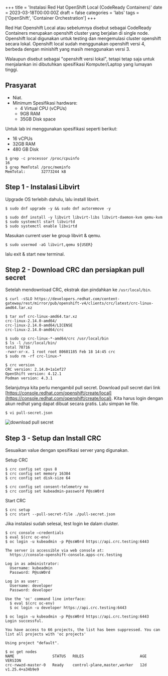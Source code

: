 +++
title = 'Instalasi Red Hat OpenShift Local (CodeReady Containers)'
date = 2023-03-18T00:00:00Z
draft = false
categories = 'labs'
tags = ['OpenShift', 'Container Orchestration']
+++

Red Hat Openshift Local atau sebelumnya disebut sebagai CodeReady Containers merupakan openshift cluster yang berjalan di single node. Openshift local digunakan untuk testing dan mengemulasi cluster openshift secara lokal. Openshift local sudah  menggunakan openshift versi 4, berbeda dengan minishift yang masih menggunakan versi 3.

Walaupun disebut sebagai "openshift versi lokal", tetapi tetap saja untuk menjalankan ini dibutuhkan spesifikasi Komputer/Laptop yang lumayan tinggi.

## Prasyarat
- Niat.
- Minimum Spesifikasi hardware:
    - 4 Virtual CPU (vCPUs)
    - 9GB RAM
    - 35GB Disk space

Untuk lab ini menggunakan spesifikasi seperti berikut:
- 16 vCPUs
- 32GB RAM
- 480 GB Disk

```
$ grep -c processor /proc/cpuinfo
16
$ grep MemTotal /proc/meminfo
MemTotal:       32773244 kB
```

## Step 1 - Instalasi Libvirt
Upgrade OS terlebih dahulu, lalu install libvirt.

```
$ sudo dnf upgrade -y && sudo dnf autoremove -y

$ sudo dnf install -y libvirt libvirt-libs libvirt-daemon-kvm qemu-kvm
$ sudo systemctl start libvirtd
$ sudo systemctl enable libvirtd
```

Masukan current user ke group libvirt & qemu.

`$ sudo usermod -aG libvirt,qemu ${USER}`

lalu exit & start new terminal.

## Step 2 - Download CRC dan persiapkan pull secret
Setelah mendownload CRC, ekstrak dan pindahkan ke `/usr/local/bin`.

```
$ curl -sSLO https://developers.redhat.com/content-gateway/rest/mirror/pub/openshift-v4/clients/crc/latest/crc-linux-amd64.tar.xz

$ tar xvf crc-linux-amd64.tar.xz
crc-linux-2.14.0-amd64/
crc-linux-2.14.0-amd64/LICENSE
crc-linux-2.14.0-amd64/crc

$ sudo cp crc-linux-*-amd64/crc /usr/local/bin
$ ls -l /usr/local/bin/
total 78716
-rwxr-xr-x. 1 root root 80601185 Feb 18 14:45 crc
$ sudo rm -rf crc-linux-*

$ crc version
CRC version: 2.14.0+1a1ef27
OpenShift version: 4.12.1
Podman version: 4.3.1
```

Selanjutnya kita perlu mengambil pull secret. Download pull secret dari link [https://console.redhat.com/openshift/create/local](https://console.redhat.com/openshift/create/local). Kita harus login dengan akun redhat yang dapat dibuat secara gratis. Lalu simpan ke file.
```
$ vi pull-secret.json
```

![download pull secret](https://res.cloudinary.com/peladen/image/upload/v1612739828/peladen/2023/03/download_pull_secret.png "download pull secret")

## Step 3 - Setup dan Install CRC
Sesuaikan value dengan spesifikasi server yang digunakan.

Setup CRC
```
$ crc config set cpus 8
$ crc config set memory 16384
$ crc config set disk-size 64

$ crc config set consent-telemetry no
$ crc config set kubeadmin-password P@ssW0rd
```

Start CRC
```
$ crc setup
$ crc start --pull-secret-file ./pull-secret.json
```

Jika instalasi sudah selesai, test login ke dalam cluster.
```
$ crc console –credentials
$ eval $(crc oc-env)
$ oc login -u kubeadmin -p P@ssW0rd https://api.crc.testing:6443

The server is accessible via web console at:
  https://console-openshift-console.apps-crc.testing

Log in as administrator:
  Username: kubeadmin
  Password: P@ssW0rd

Log in as user:
  Username: developer
  Password: developer

Use the 'oc' command line interface:
  $ eval $(crc oc-env)
  $ oc login -u developer https://api.crc.testing:6443

$ oc login -u kubeadmin -p P@ssW0rd https://api.crc.testing:6443
Login successful.

You have access to 66 projects, the list has been suppressed. You can list all projects with 'oc projects'

Using project "default".

$ oc get nodes
NAME                 STATUS   ROLES                         AGE   VERSION
crc-rwwzd-master-0   Ready    control-plane,master,worker   12d   v1.25.4+a34b9e9
```